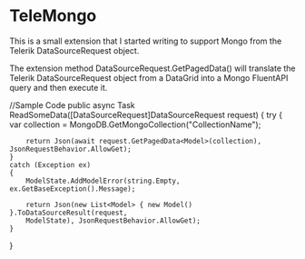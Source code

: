 # TeleMongo
This is a small extension that I started writing to support Mongo from the Telerik DataSourceRequest object.

The extension method DataSourceRequest.GetPagedData<T>() will translate the Telerik DataSourceRequest object from a DataGrid into a Mongo FluentAPI query and then execute it.

//Sample Code
public async Task<ActionResult> ReadSomeData([DataSourceRequest]DataSourceRequest request)
{
	try
	{
		var collection = MongoDB.GetMongoCollection<Model>("CollectionName");

		return Json(await request.GetPagedData<Model>(collection), JsonRequestBehavior.AllowGet);
	}
	catch (Exception ex)
	{
		ModelState.AddModelError(string.Empty, ex.GetBaseException().Message);

		return Json(new List<Model> { new Model() }.ToDataSourceResult(request, 
		ModelState), JsonRequestBehavior.AllowGet);
	}
}
